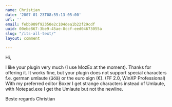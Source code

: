 ```yaml
---
name: Christian
date: '2007-01-23T08:55:13-05:00'
url: ''
email: febb909f92350e2c104dea1b22f29cdf
uuid: 00ebe867-3be9-45ae-8ccf-eed04673055a
slug: "/its-all-text/"
layout: comment

---
```


Hi,

I like your plugin very much (I use MozEx at the moment). 
Thanks for offering it.
It works fine, but your plugin does not 
support special characters f.e. german umlaute (üöä) or the euro sign (€).
(FF 2.0, WinXP Professional)
With my preferred editor Boxer I get strange characters instead of Umlaute,
with Notepad.exe I get the Umlaute but not the newline.

Beste regards
Christian
